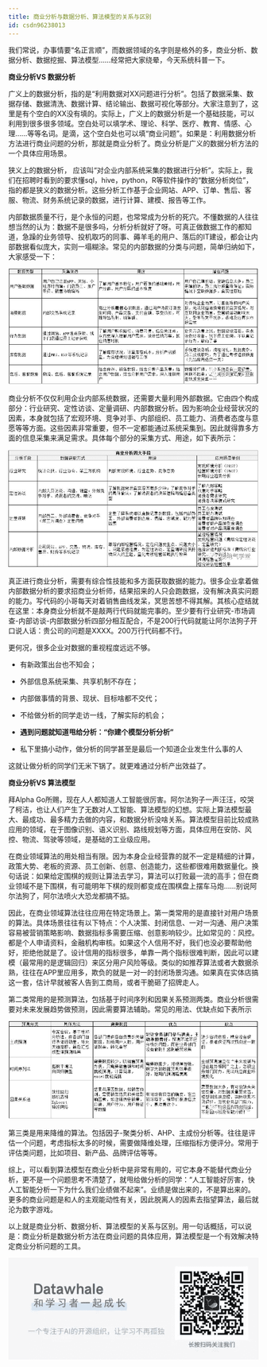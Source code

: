 ```yaml
---
title: 商业分析与数据分析、算法模型的关系与区别
id: csdn96238013
---
```


我们常说，办事情要“名正言顺”，而数据领域的名字则是格外的多，商业分析、数据分析、数据挖掘、算法模型……经常把大家绕晕，今天系统科普一下。

**商业分析VS 数据分析**

广义上的数据分析，指的是“利用数据对XX问题进行分析”。包括了数据采集、数据存储、数据清洗、数据计算、结论输出、数据可视化等部分。大家注意到了，这里是有个空白的XX没有填的。实际上，广义上的数据分析是一个基础技能，可以利用到很多很多领域。空白处可以填学术、理论、科学、医疗、教育、情感、心理……等等名词。是滴，这个空白处也可以填“商业问题”。如果是：利用数据分析方法进行商业问题的分析，那就是商业分析了。商业分析是广义的数据分析方法的一个具体应用场景。

狭义上的数据分析， 应该叫“对企业内部系统采集的数据进行分析”。实际上，我们在招聘时看到的要求懂sql，hive，python，R等软件操作的“数据分析岗位”，指的都是狭义的数据分析。这些分析工作基于企业网站、APP、订单、售后、客服、物流、财务系统记录的数据，进行计算、建模、报告等工作。

内部数据质量不行，是个永恒的问题，也常常成为分析的死穴。不懂数据的人往往想当然的认为：数据不是很多吗，分析分析就好了呀。可真正做数据工作的都知道，急躁的业务领导、投机取巧的同事、薅羊毛的用户、落后的IT建设，都会让内部数据看似庞大，实则一塌糊涂。常见的内部数据的分类与问题，简单归纳如下，大家感受一下： 

![640?wx_fmt=png](../img/72bbce9c959db6dab56dd8e135478174.png)

商业分析不仅仅利用企业内部系统数据，还需要大量利用外部数据。它由四个构成部分：行业研究、定性访谈、定量调研、内部数据分析。因为影响企业经营状况的因素，本身就包括了宏观环境、竞争对手、内部组织、员工能力、消费者态度与意愿等等方面。这些因素非常重要，但不一定都能通过系统采集到。因此就得靠多方面的信息采集来满足需求。具体每个部分的采集方式、用途，如下表所示：

![640?wx_fmt=png](../img/2e016c787cdf7e17d8708488ce29d5f8.png)

真正进行商业分析，需要有综合性技能和多方面获取数据的能力。很多企业拿着做内部数据分析的要求招商业分析师，结果招来的人只会跑数据，没有解决真实问题的能力。写代码的小哥每天对着销售曲线发呆，冥思苦想不得其解。其核心症结就在这里：本身商业分析就不是敲两行代码就能完事的。至少要有行业研究-市场调查-内部访谈-内部数据分析四部分相互配合，不是200行代码就能让阿尔法狗子开口说人话：贵公司的问题是XXXX。200万行代码都不行。

更何况，很多企业对数据的重视程度远远不够。

*   有新政策出台也不知会；

*   外部信息系统采集、共享机制不存在；

*   内部做事情的背景、现状、目标啥都不交代；

*   不给做分析的同学走访一线，了解实际的机会；

*   **遇到问题就知道甩给分析：“你建个模型分析分析”**

*   私下里搞小动作，做分析的同学甚至是最后一个知道企业发生什么事的人

这就让做分析的同学们无米下锅了。就更难通过分析产出效益了。

**商业分析VS 算法模型**

拜Alpha Go所赐，现在人人都知道人工智能很厉害。阿尔法狗子一声汪汪，咬哭了柯洁，也让人们产生了无数对人工智能、算法模型的幻想。实际上算法模型最大、最成功、最多精力去做的内容，和数据分析没啥关系。算法模型目前比较成熟应用的领域，在于图像识别、语义识别、路线规划等方面，具体应用在安防、风控、物流、驾驶等领域，是基础的工业级应用。

在商业领域算法的用处相当有限。因为本身企业经营靠的就不一定是精细的计算，政策大势、老板的资源、员工创新、创意、创造能力，这些都很难用数据量化。换句话说：如果给定围棋的规则让算法去学习，算法可以打败最一流的高手；但在商业领域不是下围棋，有可能明年下棋的规则都变成在围棋盘上摆车马炮……别说阿尔法狗了，阿尔法喷火大恐龙都搞不掂。

因此，在商业领域算法往往应用在特定场景上。第一类常用的是直接针对用户场景的算法。具体场景往往有以下特点：个人决策、封闭信息、一对一沟通、用户决策容易被营销策略影响、数据指标多需要压缩、创意影响较少。比如常见的：风控。都是个人申请资料，金融机构审核。如果这个人信用不好，我们也没必要帮助他好，拒绝他就是了。设计信用的指标很多，单靠一两个指标很难判断，因此可以建模（最常用的是逻辑回归）来区分用户风险等级。类似的如推荐算法或者大数据杀熟，往往在APP里应用多，欺负的就是一对一的封闭场景沟通。如果真在实体店搞这一套，估计早就被客人告到工商局，或者干脆砸了招牌走人。

第二类常用的是预测算法，包括基于时间序列和因果关系预测两类。商业分析很需要对未来发展趋势做预测，因此需要算法辅助。常见的用法、优缺点如下表所示

![640?wx_fmt=png](../img/c44d5dbf16ad1beab15a561f23fd8128.png)

第三类是用来降维的算法。包括因子-聚类分析、AHP、主成份分析等。往往是评估一个问题，考虑指标太多的时候，需要做降维处理，压缩指标方便评分。常用于评估类问题，比如项目、新产品、品牌评估等等。

综上，可以看到算法模型在商业分析中是非常有用的，可它本身不能替代商业分析，更不是一个问题思考不清楚了，就甩给做分析的同学：“人工智能好厉害，快人工智能分析一下为什么我们业绩做不起来”。业绩是做出来的，不是算出来的。更多的商业问题是和人的主观能动性有关，因此脱离人的因素去指望算法，最后就沦为数字游戏。

以上就是商业分析、数据分析、算法模型的关系与区别。用一句话概括，可以说是：商业分析是数据分析方法在商业问题的具体应用，算法模型是一个有效解决特定商业分析问题的工具。

![640?wx_fmt=other](../img/e5697c8691b3695073e8cf709f194de5.png)